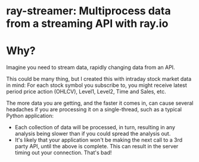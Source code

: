 # ray-streamer: Multiprocess data from a streaming API with ray.io

# Why?
Imagine you need to stream data, rapidly changing data from an API.

This could be many thing, but I created this with intraday stock market data in mind: For each stock symbol you subscribe to, you might receive latest period price action (OHLCV), Level1, Level2, Time and Sales, etc.

The more data you are getting, and the faster it comes in, can cause several headaches if you are processing it on a single-thread, such as a typical Python application:

- Each collection of data will be processed, in turn, resulting in any analysis being slower than if you could spread the analysis out.
- It's likely that your application won't be making the next call to a 3rd party API, until the above is complete. This can result in the server timing out your connection. That's bad!